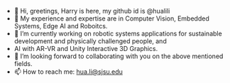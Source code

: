 - 👋 Hi, greetings, Harry is here, my github id is @hualili
- 👀 My experience and expertise are in Computer Vision, Embedded Systems, Edge AI and Roboitcs. 
- 🌱 I’m currently working on robotic systems applications for sustainable development and physically challenged people, and
- AI with AR-VR and Unity Interactive 3D Graphics. 
- 💞️ I’m looking forward to collaborating with you on the above mentioned fields. 
- 📫 How to reach me: hua.li@sjsu.edu

<!---
hualili/hualili is a ✨ special ✨ repository because its `README.md` (this file) appears on your GitHub profile.
You can click the Preview link to take a look at your changes.
--->
